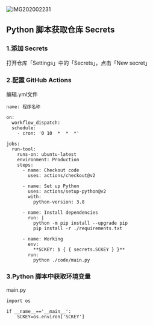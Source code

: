 ![IMG202002231](/images/山1.jpg)  
## Python 脚本获取仓库 Secrets
### 1.添加 Secrets
打开仓库「Settings」中的「Secrets」，点击「New secret」
### 2.配置 GitHub Actions
编辑.yml文件

```
name: 程序名称

on: 
  workflow_dispatch:
  schedule:
    - cron: '0 10  *  *  *'

jobs:
  run-tool:
    runs-on: ubuntu-latest
    environment: Production
    steps:
      - name: Checkout code
        uses: actions/checkout@v2

      - name: Set up Python
        uses: actions/setup-python@v2
        with:
          python-version: 3.8

      - name: Install dependencies
        run: |
          python -m pip install --upgrade pip
          pip install -r ./requirements.txt
      
      - name: Working
        env:
          **SCKEY: $ { { secrets.SCKEY } }**
        run: 
          python ./code/main.py
```

### 3.Python 脚本中获取环境变量
main.py

```
import os

if __name__=='__main__':
    SCKEY=os.environ['SCKEY']
```
